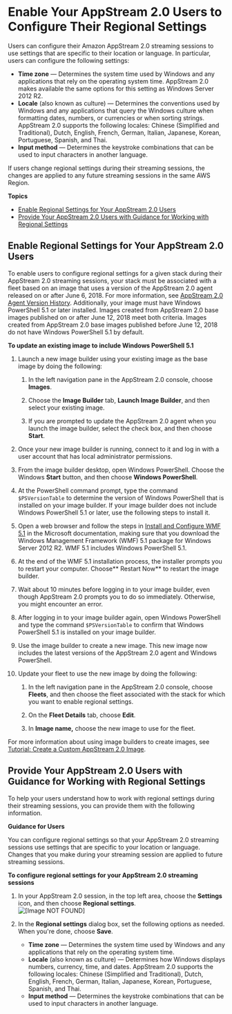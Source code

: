 # Enable Your AppStream 2\.0 Users to Configure Their Regional Settings<a name="regional-settings"></a>

Users can configure their Amazon AppStream 2\.0 streaming sessions to use settings that are specific to their location or language\. In particular, users can configure the following settings:
+ **Time zone** — Determines the system time used by Windows and any applications that rely on the operating system time\. AppStream 2\.0 makes available the same options for this setting as Windows Server 2012 R2\.
+ **Locale** \(also known as culture\) — Determines the conventions used by Windows and any applications that query the Windows culture when formatting dates, numbers, or currencies or when sorting strings\. AppStream 2\.0 supports the following locales: Chinese \(Simplified and Traditional\), Dutch, English, French, German, Italian, Japanese, Korean, Portuguese, Spanish, and Thai\.
+ **Input method** — Determines the keystroke combinations that can be used to input characters in another language\.

If users change regional settings during their streaming sessions, the changes are applied to any future streaming sessions in the same AWS Region\. 

**Topics**
+ [Enable Regional Settings for Your AppStream 2\.0 Users](#regional-settings-enable)
+ [Provide Your AppStream 2\.0 Users with Guidance for Working with Regional Settings](#regional-settings-end-user)

## Enable Regional Settings for Your AppStream 2\.0 Users<a name="regional-settings-enable"></a>

To enable users to configure regional settings for a given stack during their AppStream 2\.0 streaming sessions, your stack must be associated with a fleet based on an image that uses a version of the AppStream 2\.0 agent released on or after June 6, 2018\. For more information, see [AppStream 2\.0 Agent Version History](agent-software-versions.md)\. Additionally, your image must have Windows PowerShell 5\.1 or later installed\. Images created from AppStream 2\.0 base images published on or after June 12, 2018 meet both criteria\. Images created from AppStream 2\.0 base images published before June 12, 2018 do not have Windows PowerShell 5\.1 by default\.

**To update an existing image to include Windows PowerShell 5\.1**

1. Launch a new image builder using your existing image as the base image by doing the following: 

   1.  In the left navigation pane in the AppStream 2\.0 console, choose **Images**\.

   1. Choose the **Image Builder** tab, **Launch Image Builder**, and then select your existing image\.

   1. If you are prompted to update the AppStream 2\.0 agent when you launch the image builder, select the check box, and then choose **Start**\.

1. Once your new image builder is running, connect to it and log in with a user account that has local administrator permissions\. 

1. From the image builder desktop, open Windows PowerShell\. Choose the Windows **Start** button, and then choose **Windows PowerShell**\. 

1. At the PowerShell command prompt, type the command `$PSVersionTable` to determine the version of Windows PowerShell that is installed on your image builder\. If your image builder does not include Windows PowerShell 5\.1 or later, use the following steps to install it\.

1. Open a web browser and follow the steps in [Install and Configure WMF 5\.1](https://docs.microsoft.com/en-us/powershell/wmf/5.1/install-configure) in the Microsoft documentation, making sure that you download the Windows Management Framework \(WMF\) 5\.1 package for Windows Server 2012 R2\. WMF 5\.1 includes Windows PowerShell 5\.1\.

1. At the end of the WMF 5\.1 installation process, the installer prompts you to restart your computer\. Choose** Restart Now** to restart the image builder\.

1. Wait about 10 minutes before logging in to your image builder, even though AppStream 2\.0 prompts you to do so immediately\. Otherwise, you might encounter an error\.

1. After logging in to your image builder again, open Windows PowerShell and type the command `$PSVersionTable` to confirm that Windows PowerShell 5\.1 is installed on your image builder\.

1. Use the image builder to create a new image\. This new image now includes the latest versions of the AppStream 2\.0 agent and Windows PowerShell\.

1. Update your fleet to use the new image by doing the following: 

   1. In the left navigation pane in the AppStream 2\.0 console, choose **Fleets**, and then choose the fleet associated with the stack for which you want to enable regional settings\.

   1. On the **Fleet Details** tab, choose **Edit**\.

   1. In **Image name,** choose the new image to use for the fleet\.

For more information about using image builders to create images, see [Tutorial: Create a Custom AppStream 2\.0 Image](tutorial-image-builder.md)\.

## Provide Your AppStream 2\.0 Users with Guidance for Working with Regional Settings<a name="regional-settings-end-user"></a>

To help your users understand how to work with regional settings during their streaming sessions, you can provide them with the following information\. 

**Guidance for Users**

You can configure regional settings so that your AppStream 2\.0 streaming sessions use settings that are specific to your location or language\. Changes that you make during your streaming session are applied to future streaming sessions\. 

**To configure regional settings for your AppStream 2\.0 streaming sessions**

1. In your AppStream 2\.0 session, in the top left area, choose the **Settings** icon, and then choose **Regional settings**\.  
![\[Image NOT FOUND\]](http://docs.aws.amazon.com/appstream2/latest/developerguide/images/regional-settings-menu-item.png)

1. In the **Regional settings** dialog box, set the following options as needed\. When you're done, choose **Save**\.
   + **Time zone** — Determines the system time used by Windows and any applications that rely on the operating system time\. 
   + **Locale** \(also known as culture\) — Determines how Windows displays numbers, currency, time, and dates\. AppStream 2\.0 supports the following locales: Chinese \(Simplified and Traditional\), Dutch, English, French, German, Italian, Japanese, Korean, Portuguese, Spanish, and Thai\.
   + **Input method** — Determines the keystroke combinations that can be used to input characters in another language\. 